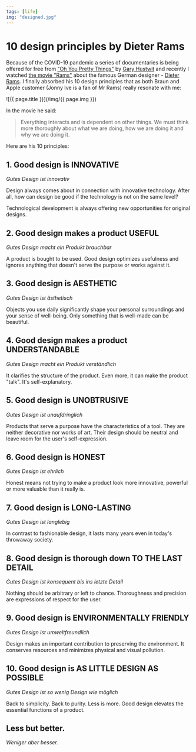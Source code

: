 ```yaml
---
tags: [life]
img: "designed.jpg"
---
```


# 10 design principles by Dieter Rams

Because of the COVID-19 pandemic a series of documentaries is being offered for free from ["Oh You Pretty Things"](https://www.ohyouprettythings.com/free) by [Gary Hustwit](https://www.hustwit.com) and recently I watched [the movie "Rams"](https://www.hustwit.com/rams) about the famous German designer - [Dieter Rams](https://en.wikipedia.org/wiki/Dieter_Rams). I finally absorbed his 10 design principles that as both Braun and Apple customer (Jonny Ive is a fan of Mr Rams) really resonate with me:

<!--More-->

![{{ page.title }}](/img/{{ page.img }})



In the movie he said:

> Everything interacts and is dependent on other things. We must think more thoroughly about what we are doing, how we are doing it and why we are doing it.

Here are his 10 principles:

## 1. Good design is INNOVATIVE

*Gutes Design ist innovativ*

Design always comes about in connection with innovative technology. After all, how can design be good if the technology is not on the same level?

Technological development is always offering new opportunities for original designs.

## 2. Good design makes a product USEFUL

*Gutes Design macht ein Produkt brauchbar*

A product is bought to be used. Good design optimizes usefulness and ignores anything that doesn't serve the purpose or works against it.

## 3. Good design is AESTHETIC

*Gutes Design ist ästhetisch* 

Objects you use daily significantly shape your personal surroundings and your sense of well-being. Only something that is well-made can be beautiful.

## 4. Good design makes a product UNDERSTANDABLE

*Gutes Design macht ein Produkt verständlich*

It clarifies the structure of the product. Even more, it can make the product "talk". It's self-explanatory.

## 5. Good design is UNOBTRUSIVE

*Gutes Design ist unaufdringlich*

Products that serve a purpose have the characteristics of a tool. They are neither decorative nor works of art. Their design should be neutral and leave room for the user's self-expression.

## 6. Good design is HONEST

*Gutes Design ist ehrlich*

Honest means not trying to make a product look more innovative, powerful or more valuable than it really is.

## 7. Good design is LONG-LASTING

*Gutes Design ist langlebig*

In contrast to fashionable design, it lasts many years even in today's throwaway society.

## 8. Good design is thorough down TO THE LAST DETAIL

*Gutes Design ist konsequent bis ins letzte Detail*

Nothing should be arbitrary or left to chance. Thoroughness and precision are expressions of respect for the user.

## 9. Good design is ENVIRONMENTALLY FRIENDLY

*Gutes Design ist umweltfreundlich*

Design makes an important contribution to preserving the environment. It conserves resources and minimizes physical and visual pollution.

## 10. Good design is AS LITTLE DESIGN AS POSSIBLE

*Gutes Design ist so wenig Design wie möglich*

Back to simplicity. Back to purity. Less is more. Good design elevates the essential functions of a product.

## Less but better.

*Weniger aber besser.*





[n]: https://michael.gratis/nozbe
[p]: /podcast
